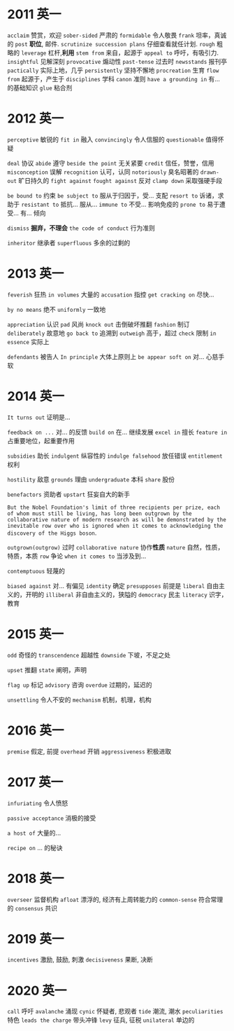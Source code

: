 
# 2011 英一

`acclaim` 赞赏，欢迎  `sober-sided` 严肃的
`formidable` 令人敬畏 
`frank` 坦率，真诚的 `post` **职位**, 邮件.
`scrutinize succession plans` 仔细查看就任计划.
`rough` 粗略的 `leverage` 杠杆,**利用**
`stem from` 来自，起源于
`appeal to` 呼吁，有吸引力.
`insightful` 见解深刻 `provocative` 煽动性
`past-tense` 过去时 `newsstands` 报刊亭 `pactically` 实际上地，几乎
`persistently` 坚持不懈地 `procreation` 生育
`flow from`  起源于，产生于
`disciplines` 学科 `canon` 准则 `have a grounding in` 有... 的基础知识
`glue` 粘合剂

# 2012 英一

`perceptive` 敏锐的 `fit in` 融入 `convincingly` 令人信服的
`questionable` 值得怀疑

`deal` 协议 `abide` 遵守 `beside the point` 无关紧要
`credit` 信任，赞誉，信用
`misconception` 误解 `recognition` 认可，认同
`notoriously` 臭名昭著的 `drawn-out` 旷日持久的
`fight against` `fought against` 反对
`clamp down` 采取强硬手段 

`be bound to` 约束
`be subject to` 服从于归因于，受... 支配
`resort to` 诉诸，求助于
`resistant to` 抵抗... 服从...
`immune to` 不受... 影响免疫的
`prone to` 易于遭受... 有... 倾向

`dismiss` **掘弃，不理会**
`the code of conduct` 行为准则

`inheritor` 继承者
`superfluous`  多余的过剩的

# 2013 英一

`feverish` 狂热
`in volumes` 大量的
`accusation` 指控 
`get cracking on` 尽快...

`by no means` 绝不
`uniformly` 一致地

`appreciation` 认识
`pad` 风尚
`knock out` 击倒破坏推翻
`fashion` 制订
`deliberately` 故意地
`go back to` 追溯到
`outweigh` 高于，超过
`check` 限制
`in essence` 实际上

`defendants` 被告人
`In principle` 大体上原则上
`be appear soft on` 对... 心慈手软

# 2014 英一

`It turns out` 证明是...

`feedback on ...` 对... 的反馈
`build on` 在... 继续发展
`excel in` 擅长
`feature in` 占重要地位，起重要作用


`subsidies` 助长
`indulgent` 纵容性的
`indulge falsehood` 放任错误
`entitlement` 权利

`hostility` 敌意
`grounds` 理由
`undergraduate` 本科
`share` 股份

`benefactors` 资助者 `upstart` 狂妄自大的新手

`But the Nobel Foundation's limit of three recipients per prize, each of whom must still be living, has long been outgrown by the collaborative nature of modern research as will be demonstrated by the inevitable row over who is ignored when it comes to acknowledging the discovery of the Higgs boson`.

`outgrown(outgrow)` 过时
`collaborative nature` 协作**性质** `nature` 自然，性质，特质，本质
`row` 争论 
`when it comes to` 当涉及到...

`contemptuous` 轻蔑的

`biased against` 对... 有偏见
`identity` 确定
`presupposes` 前提是
`liberal` 自由主义的，开明的
`illiberal` 非自由主义的，狭隘的
`democracy` 民主
`literacy` 识字，教育

# 2015 英一

`odd` 奇怪的
`transcendence` 超越性
`downside` 下坡，不足之处

`upset` 推翻
`state` 阐明，声明

`flag up` 标记
`advisory` 咨询
`overdue` 过期的，延迟的

`unsettling` 令人不安的
`mechanism`  机制，机理，机构

# 2016 英一

`premise` 假定, 前提
`overhead` 开销
`aggressiveness` 积极进取

# 2017 英一

`infuriating` 令人愤怒

`passive acceptance` 消极的接受

`a host of` 大量的...

`recipe on` ... 的秘诀

# 2018 英一

`overseer` 监督机构
`afloat` 漂浮的, 经济有上周转能力的
`common-sense` 符合常理的
`consensus` 共识

# 2019 英一

`incentives` 激励, 鼓励, 刺激
`decisiveness` 果断, 决断

# 2020 英一

`call` 呼吁 `avalanche` 涌现
`cynic` 怀疑者, 悲观者 
`tide` 潮流, 潮水
`peculiarities` 特色
`leads the charge` 带头冲锋
`levy` 征兵, 征税
`unilateral` 单边的
